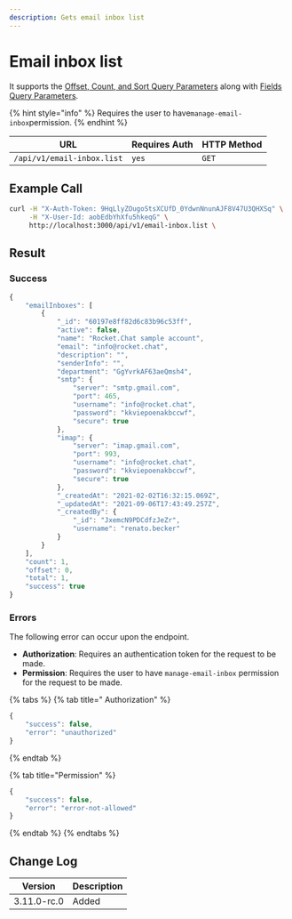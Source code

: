 ```yaml
---
description: Gets email inbox list
---
```


# Email inbox list

It supports the [Offset, Count, and Sort Query Parameters](../../other-important-endpoints/offset-and-count-and-sort-info.md) along with [Fields Query Parameters](../../other-important-endpoints/query-and-fields-info.md).

{% hint style="info" %}
Requires the user to have`manage-email-inbox`permission.
{% endhint %}

| URL                        | Requires Auth | HTTP Method |
| -------------------------- | ------------- | ----------- |
| `/api/v1/email-inbox.list` | `yes`         | `GET`       |

## Example Call

```bash
curl -H "X-Auth-Token: 9HqLlyZOugoStsXCUfD_0YdwnNnunAJF8V47U3QHXSq" \
     -H "X-User-Id: aobEdbYhXfu5hkeqG" \
     http://localhost:3000/api/v1/email-inbox.list \
```

## Result

### Success

```javascript
{
    "emailInboxes": [
        {
            "_id": "60197e8ff82d6c83b96c53ff",
            "active": false,
            "name": "Rocket.Chat sample account",
            "email": "info@rocket.chat",
            "description": "",
            "senderInfo": "",
            "department": "GgYvrkAF63aeQmsh4",
            "smtp": {
                "server": "smtp.gmail.com",
                "port": 465,
                "username": "info@rocket.chat",
                "password": "kkviepoenakbccwf",
                "secure": true
            },
            "imap": {
                "server": "imap.gmail.com",
                "port": 993,
                "username": "info@rocket.chat",
                "password": "kkviepoenakbccwf",
                "secure": true
            },
            "_createdAt": "2021-02-02T16:32:15.069Z",
            "_updatedAt": "2021-09-06T17:43:49.257Z",
            "_createdBy": {
                "_id": "JxemcN9PDCdfzJeZr",
                "username": "renato.becker"
            }
        }
    ],
    "count": 1,
    "offset": 0,
    "total": 1,
    "success": true
}
```

### Errors

The following error can occur upon the endpoint.

* **Authorization**: Requires an authentication token for the request to be made.
* **Permission**: Requires the user to have `manage-email-inbox` permission for the request to be made.

{% tabs %}
{% tab title=" Authorization" %}
```javascript
{
    "success": false,
    "error": "unauthorized"
}
```
{% endtab %}

{% tab title="Permission" %}
```javascript
{
    "success": false,
    "error": "error-not-allowed"
}
```
{% endtab %}
{% endtabs %}

## Change Log

| Version     | Description |
| ----------- | ----------- |
| 3.11.0-rc.0 | Added       |
